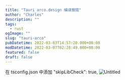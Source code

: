 ```yaml
---
title: "Tauri arco.design 编译报错"
author: "Charles"
description: ""
tags:
  - rust
ogImage: ""
slug: "tauri-arco"
pubDatetime: 2022-03-03T14:57:20.000+08:00
modDatetime: 2022-03-07T02:28:49.000+08:00
featured: false
draft: false
---
```


在 tsconfig.json 中添加 "skipLibCheck": true,
![Untitled](/assets/tauri-arco-1.png)
